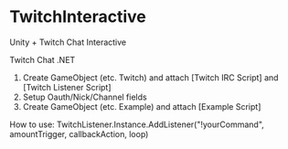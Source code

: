 # TwitchInteractive
Unity + Twitch Chat Interactive

Twitch Chat .NET
1. Create GameObject (etc. Twitch) and attach [Twitch IRC Script] and [Twitch Listener Script]
2. Setup Oauth/Nick/Channel fields
3. Create GameObject (etc. Example) and attach [Example Script]


How to use:
TwitchListener.Instance.AddListener("!yourCommand", amountTrigger, callbackAction, loop)
